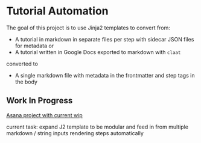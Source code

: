 # Tutorial Automation

The goal of this project is to use Jinja2 templates to convert from:
- A tutorial in markdown in separate files per step with sidecar JSON files for metadata
or
- A tutorial written in Google Docs exported to markdown with `claat`

converted to
- A single markdown file with metadata in the frontmatter and step tags in the body

## Work In Progress

[Asana project with current wip](https://app.asana.com/share/cisco/tutorial-automation/5557457880942/c2c04dcdc734c9cde69c68d785e6b8a5)

current task:
expand J2 template to be modular and feed in from multiple markdown / string inputs rendering steps automatically
